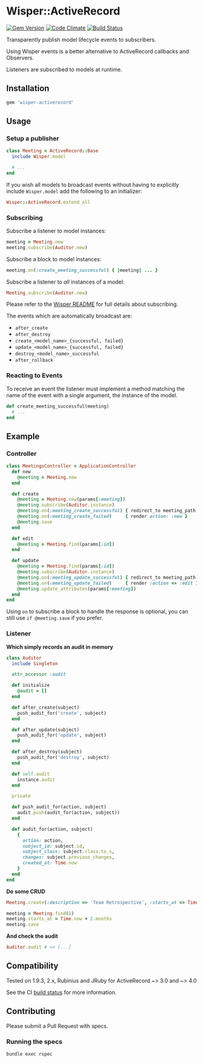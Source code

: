 # Wisper::ActiveRecord

[![Gem Version](https://badge.fury.io/rb/wisper-activerecord.png)](http://badge.fury.io/rb/wisper-activerecord)
[![Code Climate](https://codeclimate.com/github/krisleech/wisper-activerecord.png)](https://codeclimate.com/github/krisleech/wisper-activerecord)
[![Build Status](https://travis-ci.org/krisleech/wisper-activerecord.png?branch=master)](https://travis-ci.org/krisleech/wisper-activerecord)

Transparently publish model lifecycle events to subscribers.

Using Wisper events is a better alternative to ActiveRecord callbacks and Observers.

Listeners are subscribed to models at runtime.

## Installation

```ruby
gem 'wisper-activerecord'
```

## Usage

### Setup a publisher

```ruby
class Meeting < ActiveRecord::Base
  include Wisper.model

  # ...
end
```

If you wish all models to broadcast events without having to explicitly include
`Wisper.model` add the following to an initializer:

```ruby
Wisper::ActiveRecord.extend_all
```

### Subscribing

Subscribe a listener to model instances:

```ruby
meeting = Meeting.new
meeting.subscribe(Auditor.new)
```

Subscribe a block to model instances:

```ruby
meeting.on(:create_meeting_successful) { |meeting| ... }
```

Subscribe a listener to _all_ instances of a model:

```ruby
Meeting.subscribe(Auditor.new)
```

Please refer to the [Wisper README](https://github.com/krisleech/wisper) for full details about subscribing.

The events which are automatically broadcast are:

* `after_create`
* `after_destroy`
* `create_<model_name>_{successful, failed}`
* `update_<model_name>_{successful, failed}`
* `destroy_<model_name>_successful`
* `after_rollback`

### Reacting to Events

To receive an event the listener must implement a method matching the name of
the event with a single argument, the instance of the model.

```ruby
def create_meeting_successful(meeting)
  # ...
end
```

## Example

### Controller

```ruby
class MeetingsController < ApplicationController
  def new
    @meeting = Meeting.new
  end

  def create
    @meeting = Meeting.new(params[:meeting])
    @meeting.subscribe(Auditor.instance)
    @meeting.on(:meeting_create_successful) { redirect_to meeting_path }
    @meeting.on(:meeting_create_failed)     { render action: :new }
    @meeting.save
  end

  def edit
    @meeting = Meeting.find(params[:id])
  end

  def update
    @meeting = Meeting.find(params[:id])
    @meeting.subscribe(Auditor.instance)
    @meeting.on(:meeting_update_successful) { redirect_to meeting_path }
    @meeting.on(:meeting_update_failed)     { render :action => :edit }
    @meeting.update_attributes(params[:meeting])
  end
end
```

Using `on` to subscribe a block to handle the response is optional,
you can still use `if @meeting.save` if you prefer.

### Listener

**Which simply records an audit in memory**

```ruby
class Auditor
  include Singleton

  attr_accessor :audit

  def initialize
    @audit = []
  end

  def after_create(subject)
    push_audit_for('create', subject)
  end

  def after_update(subject)
    push_audit_for('update', subject)
  end

  def after_destroy(subject)
    push_audit_for('destroy', subject)
  end

  def self.audit
    instance.audit
  end

  private

  def push_audit_for(action, subject)
    audit.push(audit_for(action, subject))
  end

  def audit_for(action, subject)
    {
      action: action,
      subject_id: subject.id,
      subject_class: subject.class.to_s,
      changes: subject.previous_changes,
      created_at: Time.now
    }
  end
end
```

**Do some CRUD**

```ruby
Meeting.create(:description => 'Team Retrospective', :starts_at => Time.now + 2.days)

meeting = Meeting.find(1)
meeting.starts_at = Time.now + 2.months
meeting.save
```

**And check the audit**

```ruby
Auditor.audit # => [...]
```

## Compatibility

Tested on 1.9.3, 2.x, Rubinius and JRuby for ActiveRecord ~> 3.0 and ~> 4.0

See the CI [build status](https://travis-ci.org/krisleech/wisper-activerecord) for more information.

## Contributing

Please submit a Pull Request with specs.

### Running the specs

```
bundle exec rspec
```
